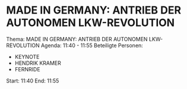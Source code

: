# MADE IN GERMANY: ANTRIEB DER AUTONOMEN LKW-REVOLUTION
Thema: MADE IN GERMANY: ANTRIEB DER AUTONOMEN LKW-REVOLUTION
Agenda: 11:40 - 11:55
Beteiligte Personen:
- KEYNOTE
- HENDRIK KRAMER
- FERNRIDE

Start: 11:40
End: 11:55
